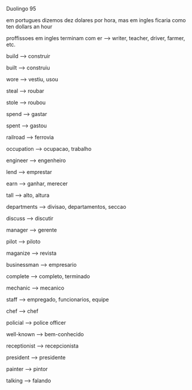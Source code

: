 <p>Duolingo 95</p>
<p>em portugues dizemos dez dolares por hora, mas em ingles ficaria como ten dollars an hour</p>
<p>proffissoes em ingles terminam com er --> writer, teacher, driver, farmer, etc.</p>

<p>build --> construir</p>
<p>built --> construiu</p>
<p>wore --> vestiu, usou</p>
<p>steal --> roubar</p>
<p>stole --> roubou</p>
<p>spend --> gastar</p>
<p>spent --> gastou</p>

<p>railroad --> ferrovia</p>
<p>occupation --> ocupacao, trabalho</p>
<p>engineer --> engenheiro</p>
<p>lend --> emprestar</p>
<p>earn --> ganhar, merecer</p>
<p>tall --> alto, altura</p>
<p>departments --> divisao, departamentos, seccao</p>
<p>discuss --> discutir</p>
<p>manager --> gerente</p>
<p>pilot --> piloto</p>
<p>maganize --> revista</p>
<p>businessman --> empresario</p>
<p>complete --> completo, terminado</p>
<p>mechanic --> mecanico</p>
<p>staff --> empregado, funcionarios, equipe</p>
<p>chef --> chef</p>
<p>policial --> police officer</p>
<p>well-known --> bem-conhecido</p>
<p>receptionist --> recepcionista</p>
<p>president --> presidente</p>
<p>painter --> pintor</p>
<p>talking --> falando</p>
